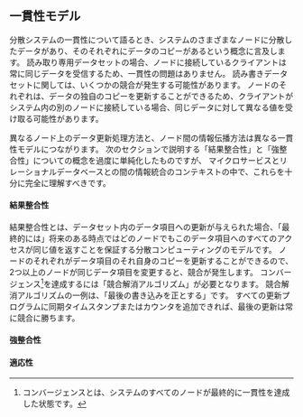 ## 一貫性モデル

分散システムの一貫性について語るとき、システムのさまざまなノードに分散したデータがあり、そのそれぞれにデータのコピーがあるという概念に言及します。
読み取り専用データセットの場合、ノードに接続しているクライアントは常に同じデータを受信するため、一貫性の問題はありません。
読み書きデータセットに関しては、いくつかの競合が発生する可能性があります。
ノードのそれぞれは、データの独自のコピーを更新することができるため、クライアントがシステム内の別のノードに接続している場合、同じデータに対して異なる値を受け取る可能性があります。

異なるノード上のデータ更新処理方法と、ノード間の情報伝播方法は異なる一貫性モデルにつながります。
次のセクションで説明する「結果整合性」と「強整合性」についての概念を過度に単純化したものですが、
マイクロサービスとリレーショナルデータベースとの間の情報統合のコンテキストの中で、これらを十分に完全に理解すべきです。


#### 結果整合性

結果整合性とは、データセット内のデータ項目への更新が与えられた場合、「最終的には」将来のある時点ではどのノードでもこのデータ項目へのすべてのアクセスが同じ値を返すことを保証する分散コンピューティングのモデルです。
ノードのそれぞれがデータ項目のそれ自身のコピーを更新することができるので、2つ以上のノードが同じデータ項目を変更すると、競合が発生します。
コンバージェンス[^1]を達成するには「競合解消アルゴリズム」が必要となります。
競合解消アルゴリズムの一例は、「最後の書き込みを正とする」です。
すべての更新プログラムに同期タイムスタンプまたはカウンタを追加できれば、最後の更新は常に競合に勝ちます。


[^1]:コンバージェンスとは、システムのすべてのノードが最終的に一貫性を達成した状態です。

#### 強整合性

#### 適応性
